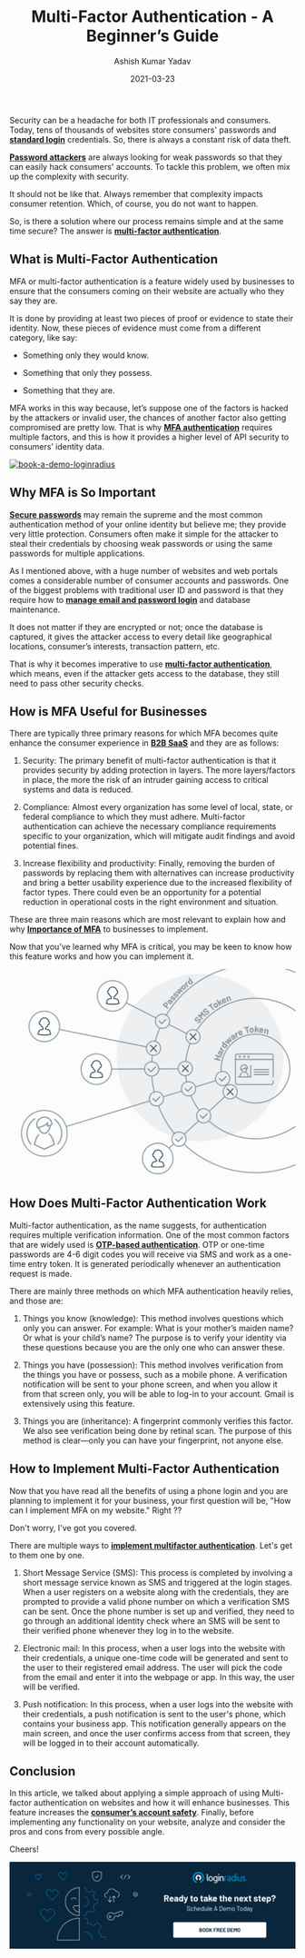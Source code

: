 ﻿---
title: "Multi-Factor Authentication - A Beginner’s Guide"
date: "2021-03-23"
coverImage: "MFA-Loginradius.jpg"
tags: ["LoginRadius"]
featured: false 
author: "Ashish Kumar Yadav"
description: "MFA or multi-factor authentication is a feature widely used by businesses to ensure that the consumers coming on their website are actually who they say they are. There are multiple ways to implement multifactor authentication. We will get to them one by one in this blog."
metatitle: "A complete beginners guide of Multi-Factor Authentication and how to implement."
metadescription: "What is multi-factor authentication. Learn the benefits of MFA for your business, how it works and how to implement MFA on your website."
---



Security can be a headache for both IT professionals and consumers. Today, tens of thousands of websites store consumers' passwords and **[standard login](https://www.loginradius.com/standard-login/)** credentials. So, there is always a constant risk of data theft.

  

**[Password attackers](https://www.loginradius.com/blog/start-with-identity/2021/02/brute-force-lockout/)** are always looking for weak passwords so that they can easily hack consumers' accounts. To tackle this problem, we often mix up the complexity with security.

  

It should not be like that. Always remember that complexity impacts consumer retention. Which, of course, you do not want to happen.

  

So, is there a solution where our process remains simple and at the same time secure? The answer is **[multi-factor authentication](https://www.loginradius.com/press/loginradius-launches-multi-factor-authentication/)**.

  

## What is Multi-Factor Authentication

MFA or multi-factor authentication is a feature widely used by businesses to ensure that the consumers coming on their website are actually who they say they are.

  

It is done by providing at least two pieces of proof or evidence to state their identity. Now, these pieces of evidence must come from a different category, like say:

  

-   Something only they would know.
    
-   Something that only they possess.
    
-   Something that they are.
    

  

MFA works in this way because, let’s suppose one of the factors is hacked by the attackers or invalid user, the chances of another factor also getting compromised are pretty low. That is why **[MFA authentication](https://www.loginradius.com/multi-factor-authentication/)** requires multiple  factors, and this is how it provides a higher level of API security to consumers’ identity data.

 [![book-a-demo-loginradius](EB-Buyer’s-Guide-to-Multi-Factor-Authentication.png)](https://www.loginradius.com/resource/buyers-guide-to-multi-factor-authentication/) 

## Why MFA is So Important

**[Secure passwords](https://www.loginradius.com/blog/start-with-identity/2021/01/how-to-choose-a-secure-password/)** may remain the supreme and the most common authentication method of your online identity but believe me; they provide very little protection. Consumers often make it simple for the attacker to steal their credentials by choosing weak passwords or using the same passwords for multiple applications.

  

As I mentioned above, with a huge number of websites and web portals comes a considerable number of consumer accounts and passwords. One of the biggest problems with traditional user ID and password is that they require how to **[manage email and password login](https://www.loginradius.com/docs/developer/howto/manage-email-password-login)** and database maintenance.

  

It does not matter if they are encrypted or not; once the database is captured, it gives the attacker access to every detail like geographical locations, consumer’s interests, transaction pattern, etc.

  

That is why it becomes imperative to use **[multi-factor authentication](https://www.loginradius.com/blog/start-with-identity/2019/06/what-is-multi-factor-authentication/)**, which means, even if the attacker gets access to the database, they still need to pass other security checks.



## How is MFA Useful for Businesses

There are typically three primary reasons for which MFA becomes quite enhance the consumer experience in **[B2B SaaS](https://www.loginradius.com/blog/fuel/2021/01/consumer-experience-b2b-saas/)** and they are as follows:

  

1.  Security: The primary benefit of multi-factor authentication is that it provides security by adding protection in layers. The more layers/factors in place, the more the risk of an intruder gaining access to critical systems and data is reduced.
    

  

2.  Compliance: Almost every organization has some level of local, state, or federal compliance to which they must adhere. Multi-factor authentication can achieve the necessary compliance requirements specific to your organization, which will mitigate audit findings and avoid potential fines.
    

  

3.  Increase flexibility and productivity: Finally, removing the burden of passwords by replacing them with alternatives can increase productivity and bring a better usability experience due to the increased flexibility of factor types. There could even be an opportunity for a potential reduction in operational costs in the right environment and situation.
    

  

These are three main reasons which are most relevant to explain how and why **[Importance of MFA](https://www.loginradius.com/blog/async/why-mfa-important/)** to businesses to implement.

  

Now that you’ve learned why MFA is critical, you may be keen to know how this feature works and how you can implement it.

![Types-of-mfa-loginradius](Type-of-mfa.jpg)

## How Does Multi-Factor Authentication Work

Multi-factor authentication, as the name suggests, for authentication requires multiple verification information. One of the most common factors that are widely used is **[OTP-based authentication](https://www.loginradius.com/docs/developer/api/phone-authentication)**. OTP or one-time passwords are 4-6 digit codes you will receive via SMS and work as a one-time entry token. It is generated periodically whenever an authentication request is made.

  

There are mainly three methods on which MFA authentication heavily relies, and those are:

  

1.  Things you know (knowledge): This method involves questions which only you can answer. For example: What is your mother’s maiden name? Or what is your child’s name? The purpose is to verify your identity via these questions because you are the only one who can answer these.
    

  

2.  Things you have (possession): This method involves verification from the things you have or possess, such as a mobile phone. A verification notification will be sent to your phone screen, and when you allow it from that screen only, you will be able to log-in to your account. Gmail is extensively using this feature.
    

  

3.  Things you are (inheritance): A fingerprint commonly verifies this factor. We also see verification being done by retinal scan. The purpose of this method is clear—only you can have your fingerprint, not anyone else.
    

## How to Implement Multi-Factor Authentication

Now that you have read all the benefits of using a phone login and you are planning to implement it for your business, your first question will be, "How can I implement MFA on my website." Right ??

  

Don't worry, I've got you covered.

  

There are multiple ways to **[implement multifactor authentication](https://www.loginradius.com/features/perfect/otp-login/)**. Let's get to them one by one.

  

1.  Short Message Service (SMS): This process is completed by involving a short message service known as SMS and triggered at the login stages. When a user registers on a website along with the credentials, they are prompted to provide a valid phone number on which a verification SMS can be sent. Once the phone number is set up and verified, they need to go through an additional identity check where an SMS will be sent to their verified phone whenever they log in to the website.
    

  

2.  Electronic mail: In this process, when a user logs into the website with their credentials, a unique one-time code will be generated and sent to the user to their registered email address. The user will pick the code from the email and enter it into the webpage or app. In this way, the user will be verified.
    

  

3.  Push notification: In this process, when a user logs into the website with their credentials, a push notification is sent to the user's phone, which contains your business app. This notification generally appears on the main screen, and once the user confirms access from that screen, they will be logged in to their account automatically.
    

## Conclusion

In this article, we talked about applying a simple approach of using Multi-factor authentication on websites and how it will enhance businesses. This feature increases the **[consumer’s account safety](https://www.loginradius.com/security/)**. Finally, before implementing any functionality on your website, analyze and consider the pros and cons from every possible angle.

  

Cheers!

[![book-a-demo-loginradius](Book-a-free-demo-request-1024x310.png)](https://www.loginradius.com/book-a-demo/)


